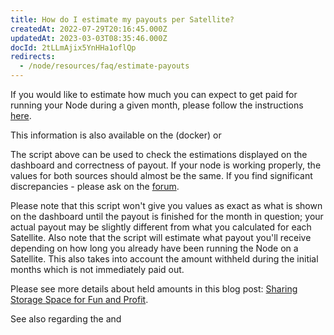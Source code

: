 ```yaml
---
title: How do I estimate my payouts per Satellite?
createdAt: 2022-07-29T20:16:45.000Z
updatedAt: 2023-03-03T08:35:46.000Z
docId: 2tLLmAjix5YnHHa1oflQp
redirects:
  - /node/resources/faq/estimate-payouts
---
```


If you would like to estimate how much you can expect to get paid for running your Node during a given month, please follow the instructions [here](https://support.storj.io/hc/en-us/articles/360029053531-Calculate-the-current-earnings-for-v3).

This information is also available on the [](docId:3k4V1HFunDWHVso9b1Xt9) (docker) or [](docId\:gH4m4hVZ0BkMVAoW_jA2t)

The script above can be used to check the estimations displayed on the dashboard and correctness of payout. If your node is working properly, the values for both sources should almost be the same. If you find significant discrepancies - please ask on the [forum](https://forum.storj.io).

Please note that this script won't give you values as exact as what is shown on the dashboard until the payout is finished for the month in question; your actual payout may be slightly different from what you calculated for each Satellite. Also note that the script will estimate what payout you'll receive depending on how long you already have been running the Node on a Satellite. This also takes  into account the amount withheld during the initial months which is not immediately paid out.

Please see more details about held amounts in this blog post: [Sharing Storage Space for Fun and Profit](https://storj.io/blog/2019/01/sharing-storage-space-for-fun-and-profit/).

See also [](docId\:DVKqtMtnBdZ99gFRWCojP)  regarding the [](docId\:DVKqtMtnBdZ99gFRWCojP) and  [](docId\:DVKqtMtnBdZ99gFRWCojP)
